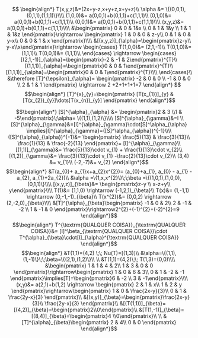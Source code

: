 $$
\begin{align*}
T(x,y,z)&=(2x+y-z,x+y+z,x+y+z)\\
\alpha &= \{(0,0,1),(0,1,1),(1,1,1)\}\\\\
(1,0,0)&= a(0,0,1)+b(0,1,1)+c(1,1,1)\\
(0,1,0)&= a(0,0,1)+b(0,1,1)+c(1,1,1)\\
(0,0,1)&= a(0,0,1)+b(0,1,1)+c(1,1,1)\\\\
(x,y,z)&= a(0,0,1)+b(0,1,1)+c(1,1,1)\\\\
&\begin{pmatrix}
0 & 0 & 1&x \\
0 & 1 & 1&y \\
1 & 1 & 1&z
\end{pmatrix}\rightarrow
\begin{pmatrix}
1 & 0 & 0 & z-y\\
0 & 1 & 0 & y-x\\
0 & 0 & 1 & x
\end{pmatrix}\\\\
&[(x,y,z)]_{\alpha}=\begin{pmatrix}z-y\\ y-x\\x\end{pmatrix}\rightarrow
\begin{cases}
T(1,0,0)&= (2,1,-1)\\ 
T(0,1,0)&= (1,1,1)\\
T(0,0,1)&= (1,1,1)\\
\end{cases}
\rightarrow
\begin{cases}
[(2,1,-1)]_{\alpha}=\begin{pmatrix}-2 & -1 & 2\end{pmatrix}^{T}\\
[(1,1,1)]_{\alpha}=\begin{pmatrix}0 & 0 & 1\end{pmatrix}^{T}\\
[(1,1,1)]_{\alpha}=\begin{pmatrix}0 & 0 & 1\end{pmatrix}^{T}\\\\
\end{cases}\\
&\therefore [T]^{\epsilon}_{\alpha}= \begin{pmatrix}
-2 & 0 & 0 \\
-1 & 0 & 0 \\
2 & 1 & 1
\end{pmatrix} \rightarrow 2 +2+1+1+1=7
\end{align*}
$$
$$\begin{align*}
[T]^{x}_{y}=\begin{pmatrix}
[T(x_{1})]_{y} & [T(x_{2})_{y}]\dots[T(x_{n})_{y}]
\end{pmatrix}
\end{align*}$$

$$\begin{align*}
[S]^{\alpha}_{\alpha} &= \begin{pmatrix}2 & 3 \\1 & -5\end{pmatrix}\;\alpha= \{(1,1),(1,2)\}\\\\
[S]^{\alpha}_{\gamma}&=I \\
[S]^{\alpha}_{\gamma}&=[I]^{\alpha}_{\gamma}\cdot[S]^\alpha_{\alpha} \implies[I]^{\alpha}_{\gamma}=([S]^\alpha_{\alpha})^{-1}\\\\
([S]^{\alpha}_{\alpha})^{-1}&= \begin{pmatrix}
\frac{5}{13} & \frac{3}{13}\\
\frac{1}{13} & \frac{-2}{13}
\end{pmatrix}= [I]^{\alpha}_{\gamma}\\
[(1,1)]_{\gamma}&= \frac{5}{13}\cdot v_{1} + \frac{1}{13}\cdot v_{2}\\
[(1,2)]_{\gamma}&= \frac{3}{13}\cdot v_{1}  -\frac{2}{13}\cdot v_{2}\\
(3,4) &= v_{1}\\
(-2,-7)&= v_{2}
\end{align*}$$
$$\begin{align*}
&T(a_{0}+ a_{1}x+a_{2}x^{2})= (a_{0}+a_{1}, a_{0} - a_{1} -a_{2}, a_{1}+2a_{2})\\
&\alpha =\{1,x,x^{2}\}\;\;\beta =\{(1,0,1),(1,0,0),(0,1,1)\}\\\\
[(x,y,z)]_{\beta}&= \begin{pmatrix}z-y \\ x-z+y\\ y\end{pmatrix}\\\\
T(1)&= (1,1,0) \rightarrow (-1,2,1)_{\beta}\\
T(x)&= (1,-1,1) \rightarrow (0,-1,-1)_{\beta}\\
T(x^{2})&= (0,0,2) \rightarrow (2,-2,0)_{\beta}\\\\
&[T]^{\alpha}_{\beta}\begin{pmatrix}
-1 & 0 & 2\\
2 & -1 & -2 \\
1 & -1 & 0
\end{pmatrix}\rightarrow2^{2}+(-1)^{2}+(-2)^{2}=9
\end{align*}$$$$\begin{align*}
T^{\textrm{QUALQUER COISA}}_{\textrm{QUALQUER COISA}}&= [I]^\beta_{\textrm{QUALQUER COISA}}\cdot T^{\alpha}_{\beta}\cdot[I]_{\alpha}^{\textrm{QUALQUER COISA}}
\end{align*}$$
$$\begin{align*}
&T(1,1)=(4,2) \;\; Nu(T)=[(1,3)]\\
&\alpha=\{(1,1),(1,-1)\}\;\;\beta=\{(2,1),(1,2)\}\\
\\
&T(1,1)=(4,2)\;\;
T(1,3)=(0,0)\\\\
&\begin{pmatrix}
1 & 1 & 4 & 2\\
1 & 3 & 0 & 0
\end{pmatrix}\rightarrow\begin{pmatrix}
1 & 0 & 6 & 3\\
0 & 1 & -2 & -1
\end{pmatrix}\implies[T]=\begin{pmatrix}6 & -2 \\ 3 & -1\end{pmatrix}\\\\
(x,y)&= a(2,1)+b(1,2) \rightarrow \begin{pmatrix}
2 & 1 & x\\
1 & 2 & y
\end{pmatrix}\rightarrow\begin{pmatrix}
1 & 0 & \frac{2x-y}{3}\\
0 & 1 & \frac{2y-x}{3}
\end{pmatrix}\\
&[(x,y)]_{\beta}=\begin{pmatrix}\frac{2x-y}{3}\\ \frac{2y-x}{3} \end{pmatrix}\\
&[(T(1,1))]_{\beta}=[(4,2)]_{\beta}=\begin{pmatrix}2\\0\end{pmatrix}\\
&[T(1,-1)]_{\beta}=[(8,4)]_{\beta}=\begin{pmatrix}4 \\0\end{pmatrix}\\
\\
&[T]^{\alpha}_{\beta}\begin{pmatrix}
2 & 4\\
0 & 0
\end{pmatrix}
\end{align*}$$